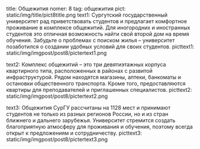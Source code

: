 title: Общежития
nomer: 8
tag: общежития
pict: static/img/title/pict8title.png
text1: Сургутский государственный университет рад приветствовать студентов и предлагает комфортное проживание в комплексе общежитий. Для иногородних и иностранных студентов это отличная возможность найти свой второй дом на время обучения. Забудьте о проблемах с поиском жилья – университет позаботился о создании удобных условий для своих студентов.
picttext1: static/img/imgpost/post8/pictertext1.png

text2: Комплекс общежитий – это три девятиэтажных корпуса квартирного типа, расположенных в районах с развитой инфраструктурой. Рядом находятся магазины, аптеки, банкоматы и остановки общественного транспорта. Кроме того, предоставляются квартиры для преподавателей и приглашенных специалистов.
picttext2: static/img/imgpost/post8/pictertext2.png

text3: Общежития СурГУ рассчитаны на 1128 мест и принимают студентов не только из разных регионов России, но и из стран ближнего и дальнего зарубежья. Университет стремится создать благоприятную атмосферу для проживания и обучения, поэтому всегда открыт к предложениям и сотрудничеству.
picttext3: static/img/imgpost/post8/pictertext3.png